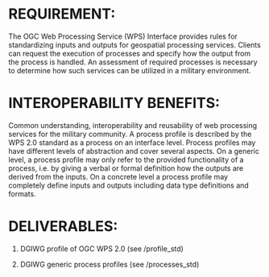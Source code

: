 # REQUIREMENT:

The OGC Web Processing Service (WPS) Interface provides rules for standardizing inputs and outputs for geospatial processing services. Clients can request the execution of processes and specify how the output from the process is handled. An assessment of required processes is necessary to determine how such services can be utilized in a military environment.


# INTEROPERABILITY BENEFITS:

Common understanding, interoperability and reusability of web processing services for the military community. A process profile is described by the WPS 2.0 standard as a process on an interface level. Process profiles may have different levels of abstraction and cover several aspects. On a generic level, a process profile may only refer to the provided functionality of a process, i.e. by giving a verbal or formal definition how the outputs are derived from the inputs. On a concrete level a process profile may completely define inputs and outputs including data type definitions and formats.

# DELIVERABLES:

1. DGIWG profile of OGC WPS 2.0 (see /profile_std)

2. DGIWG generic process profiles (see /processes_std)
